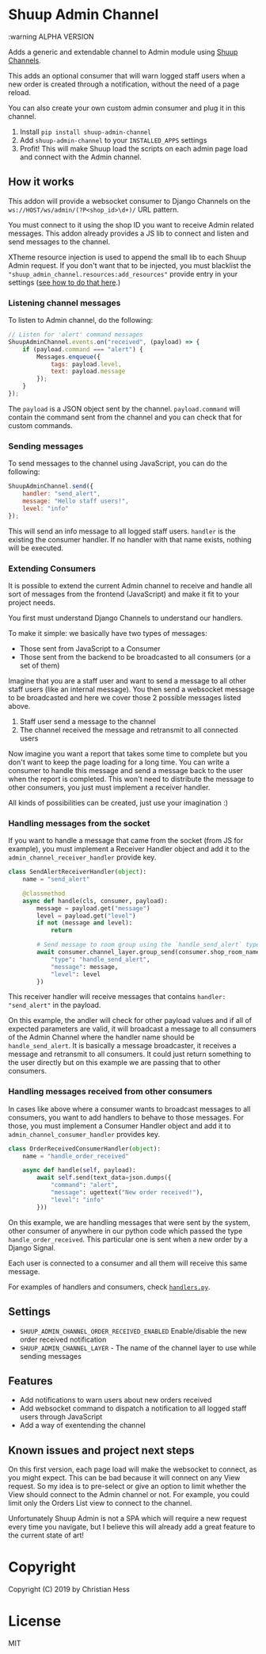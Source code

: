 # Shuup Admin Channel

:warning ALPHA VERSION

Adds a generic and extendable channel to Admin module using [Shuup Channels](https://github.com/chessbr/shuup-channels).

This adds an optional consumer that will warn logged staff users when a new order is created through a notification, without the need of a page reload.

You can also create your own custom admin consumer and plug it in this channel.

1. Install `pip install shuup-admin-channel`
2. Add `shuup-admin-channel` to your `INSTALLED_APPS` settings
3. Profit! This will make Shuup load the scripts on each admin page load and connect with the Admin channel.

## How it works

This addon will provide a websocket consumer to Django Channels on the `ws://HOST/ws/admin/(?P<shop_id>\d+)/` URL pattern.

You must connect to it using the shop ID you want to receive Admin related messages. This addon already provides a JS lib to connect and listen and send messages to the channel.

XTheme resource injection is used to append the small lib to each Shuup Admin request. If you don't want that to be injected, you must blacklist the `"shuup_admin_channel.resources:add_resources"` provide entry in your settings ([see how to do that here](https://shuup.readthedocs.io/en/latest/ref/provides.html#blacklisting-provides).)

### Listening channel messages

To listen to Admin channel, do the following:

```js
// Listen for 'alert' command messages
ShuupAdminChannel.events.on("received", (payload) => {
    if (payload.command === "alert") {
        Messages.enqueue({
            tags: payload.level,
            text: payload.message
        });
    }
});
```

The `payload` is a JSON object sent by the channel. `payload.command` will contain the command sent from the channel and you can check that for custom commands.

### Sending messages

To send messages to the channel using JavaScript, you can do the following:

```js
ShuupAdminChannel.send({
    handler: "send_alert",
    message: "Hello staff users!",
    level: "info"
});
```

This will send an info message to all logged staff users. `handler` is the existing the consumer handler. If no handler with that name exists, nothing will be executed.

### Extending Consumers

It is possible to extend the current Admin channel to receive and handle all sort of messages from the frontend (JavaScript) and make it fit to your project needs.

You first must understand Django Channels to understand our handlers.

To make it simple: we basically have two types of messages:

- Those sent from JavaScript to a Consumer
- Those sent from the backend to be broadcasted to all consumers (or a set of them)

Imagine that you are a staff user and want to send a message to all other staff users (like an internal message). You then send a websocket message to be broadcasted and here we cover those 2 possible messages listed above.

1. Staff user send a message to the channel
2. The channel received the message and retransmit to all connected users

Now imagine you want a report that takes some time to complete but you don't want to keep the page loading for a long time. You can write a consumer to handle this message and send a message back to the user when the report is completed. This won't need to distribute the message to other consumers, you just must implement a receiver handler.

All kinds of possibilities can be created, just use your imagination :)

### Handling messages from the socket
If you want to handle a message that came from the socket (from JS for example), you must implement a Receiver Handler object and add it to the `admin_channel_receiver_handler` provide key.


```py
class SendAlertReceiverHandler(object):
    name = "send_alert"

    @classmethod
    async def handle(cls, consumer, payload):
        message = payload.get("message")
        level = payload.get("level")
        if not (message and level):
            return

        # Send message to room group using the `handle_send_alert` type
        await consumer.channel_layer.group_send(consumer.shop_room_name, {
            "type": "handle_send_alert",
            "message": message,
            "level": level
        })
```

This receiver handler will receive messages that contains `handler: "send_alert"` in the payload.

On this example, the andler will check for other payload values and if all of expected parameters are valid, it will broadcast a message to all consumers of the Admin Channel where the handler name should be `handle_send_alert`. It is basically a message broadcaster, it receives a message and retransmit to all consumers. It could just return something to the user directly but on this example we are passing that to other consumers.

### Handling messages received from other consumers

In cases like above where a consumer wants to broadcast messages to all consumers, you want to add handlers to behave to those messages. For those, you must implement a Consumer Handler object and add it to `admin_channel_consumer_handler` provides key.

```py
class OrderReceivedConsumerHandler(object):
    name = "handle_order_received"

    async def handle(self, payload):
        await self.send(text_data=json.dumps({
            "command": "alert",
            "message": ugettext("New order received!"),
            "level": "info"
        }))

```

On this example, we are handling messages that were sent by the system, other consumer of anywhere in our python code which passed the type `handle_order_received`. This particular one is sent when a new order by a Django Signal.

Each user is connected to a consumer and all them will receive this same message.

For examples of handlers and consumers, check [`handlers.py`](./shuup_admin_channel/handlers.py).

## Settings

- `SHUUP_ADMIN_CHANNEL_ORDER_RECEIVED_ENABLED`  Enable/disable the new order received notification
- `SHUUP_ADMIN_CHANNEL_LAYER` - The name of the channel layer to use while sending messages

## Features

- Add notifications to warn users about new orders received
- Add websocket command to dispatch a notification to all logged staff users through JavaScript
- Add a way of exentending the channel

## Known issues and project next steps

On this first version, each page load will make the websocket to connect, as you might expect. This can be bad because it will connect on any View request. So my idea is to pre-select or give an option to limit whether the View should connect to the Admin channel or not. For example, you could limit only the Orders List view to connect to the channel.

Unfortunately Shuup Admin is not a SPA which will require a new request every time you navigate, but I believe this will already add a great feature to the current state of art!

# Copyright

Copyright (C) 2019 by Christian Hess

# License

MIT
